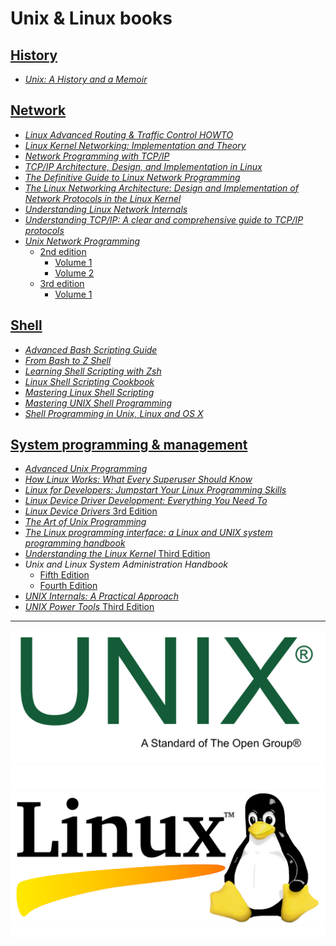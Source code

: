 # Unix & Linux books

## [History](./books/history)

* [_Unix: A History and a Memoir_](./books/history/UNIX-A-History-and-a-Memoir_RuLit_Me_616356.pdf)

## [Network](./books/network/)

* [_Linux Advanced Routing & Traffic Control HOWTO_](./books/network/Adv-Routing-HOWTO.pdf)
* [_Linux Kernel Networking: Implementation and Theory_](./books/network/Linux%20Kernel%20Networking%20-%20Implementation%20and%20Theory.pdf)
* [_Network Programming with TCP/IP_](./books/network/Network%20Programming%20With%20TCP_IP.pdf)
* [_TCP/IP Architecture, Design, and Implementation in Linux_](./books/network/TCP_IP_ARCHITECTURE_DESIGN_AND_IMPLEMENT.pdf)
* [_The Definitive Guide to Linux Network Programming_](./books/network/The%20Definitive%20Guide%20to%20Linux%20Network%20Programming.pdf)
* [_The Linux Networking Architecture: Design and Implementation of Network Protocols in the Linux Kernel_](./books/network/The%20Linux%20Networking%20Architecture%20Design%20and%20Implementation%20of%20Network%20Protocols%20in%20the%20Linux%20Kernel.pdf)
* [_Understanding Linux Network Internals_](./books/network/Understanding%20Linux%20network%20internals%20(Christian%20Benvenuti)%20(Z-Library).pdf)
* [_Understanding TCP/IP: A clear and comprehensive guide to TCP/IP protocols_](./books/network/Understanding%20TCP_IP%20a%20clear%20and%20comprehensive%20guide%20to%20TCP_IP%20protocols.pdf)
* [_Unix Network Programming_](./books/network/Unix%20Network%20Programming%20-%20W.%20Richard%20Stevens/)
    * [2nd edition](./books/network/Unix%20Network%20Programming%20-%20W.%20Richard%20Stevens/2nd%20Edition/)
        * [Volume 1](./books/network/Unix%20Network%20Programming%20-%20W.%20Richard%20Stevens/2nd%20Edition/Unix%20Network%20Programming%20-%20W.%20Richard%20Stevens%20-%202nd%20Edition%20Volume%201.pdf)
        * [Volume 2](./books/network/Unix%20Network%20Programming%20-%20W.%20Richard%20Stevens/2nd%20Edition/Unix%20Network%20Programming%20-%20W.%20Richard%20Stevens%20-%202nd%20Edition%20Volume%202.pdf)
    * [3rd edition](./books/network/Unix%20Network%20Programming%20-%20W.%20Richard%20Stevens/3rd%20Edition/)
        * [Volume 1](./books/network/Unix%20Network%20Programming%20-%20W.%20Richard%20Stevens/3rd%20Edition/Unix%20Network%20Programming%20-%20W.%20Richard%20Stevens%20-%203rd%20Edition%20Volume%201.pdf)

## [Shell](./books/shell/)

* [_Advanced Bash Scripting Guide_](./books/shell/0245-advanced-bash-scripting-guide.pdf)
* [_From Bash to Z Shell_](./books/shell/From%20Bash%20to%20Z%20Shell%20Conquering%20the%20Command%20Line%20(Oliver%20Kiddle,%20Jerry%20Peek,%20Peter%20Stephenson)%20(Z-Library).pdf)
* [_Learning Shell Scripting with Zsh_](./books/shell/Learning%20shell%20scripting%20with%20Zsh%20your%20one-stop%20guide%20to%20reading,%20writing,%20debugging%20simple%20and%20complex%20Z%20shell%20scripts%20(Festari,%20Gastón)%20(Z-Library).pdf)
* [_Linux Shell Scripting Cookbook_](./books/shell/Linux%20Shell%20Scripting%20Cookbook%20-%20Third%20Edition.pdf)
* [_Mastering Linux Shell Scripting_](./books/shell/mastering-linux-shell-scripting.pdf)
* [_Mastering UNIX Shell Programming_](./books/shell/Mastering%20UNIX%20Shell%20Scripting.pdf)
* [_Shell Programming in Unix, Linux and OS X_](./books/shell/Shell%20Programming%20in%20Unix,%20Linux%20and%20OS%20X%20(Patrick%20Wood,%20Stephen%20G.%20Kochan)%20(Z-Library).pdf)

## [System programming & management](./books/system/)

* [_Advanced Unix Programming_](./books/system/Advanced%20Unix%20Programming%202nd%20Edition%20by%20Marc%20J.%20Rochkind.pdf)
* [_How Linux Works: What Every Superuser Should Know_](./books/system/How%20Linux%20Works%20What%20Every%20Superuser%20Should%20Know%202nd%20Edition.pdf)
* [_Linux for Developers: Jumpstart Your Linux Programming Skills_](./books/system/Linux%20for%20Developers%20Jumpstart%20Your%20Linux%20Programming%20Skills.pdf)
* [_Linux Device Driver Development: Everything You Need To_](./books/system/Linux%20Device%20Driver%20Development_%20Everything%20you%20need%20to%20--%20John%20Madieu%20--%202,%202022%20--%20Packt%20Publishing%20--%209781803240060%20--%20457186e9fef5856f254553fe2f302423%20--%20Anna’s%20Archive.pdf)
* [_Linux Device Drivers_ 3rd Edition](./books/system/Linux%20Device%20Drivers%203rd%20Edition%20(%20etc.)%20(Z-Library).pdf)
* [_The Art of Unix Programming_](./books/system/The%20Art%20of%20Unix%20Programming%20by%20Eric%20Steven%20Raymond.pdf)
* [_The Linux programming interface: a Linux and UNIX system programming handbook_](./books/system/The%20Linux%20programming%20interface%20a%20Linux%20and%20UNIX%20system%20programming%20handbook%20(Michael%20Kerrisk)%20(z-lib.org).pdf)
* [_Understanding the Linux Kernel_ Third Edition](./books/system/Understanding%20the%20Linux%20Kernel,%20Third%20Edition%20(Daniel%20P.%20Bovet,%20Marco%20Cesati%20Ph.D.)%20(Z-Library).pdf)
* _Unix and Linux System Administration Handbook_
    * [Fifth Edition](./books/system/2017%20Nemeth%20Evi%20etal%20-%20UNIX%20and%20Linux%20System%20Administration%20Handbook[5thED]_Rell.pdf)
    * [Fourth Edition](./books/system/UNIX%20and%20Linux%20System%20Administration%20Handbook%20%20Edition%204%20(%20etc.)%20(Z-Library).pdf)
* [_UNIX Internals: A Practical Approach_](./books/system/UNIX%20Internals%20A%20Practical%20Approach%20(S.D.%20Pate)%20(Z-Library).djvu)
* [_UNIX Power Tools_ Third Edition](./books/system/UNIX%20Power%20Tools,%203rd%20Edition%20(Jerry%20Peek,%20Shelley%20Powers,%20Tim%20O’Reilly%20etc.)%20(Z-Library).pdf)

---

![Unix](./unix.png)<br/>
![Linux](./linux.jpg)